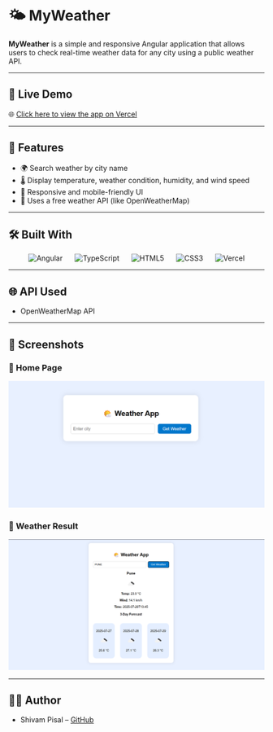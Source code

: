 # 🌤️ MyWeather

**MyWeather** is a simple and responsive Angular application that allows users to check real-time weather data for any city using a public weather API.

---

## 🔗 Live Demo

🌐 [Click here to view the app on Vercel](https://myweather-nine.vercel.app/)

---

## 🚀 Features

- 🌍 Search weather by city name
- 🌡️ Display temperature, weather condition, humidity, and wind speed
- 📱 Responsive and mobile-friendly UI
- 🔌 Uses a free weather API (like OpenWeatherMap)

---

## 🛠️ Built With

<p align="center">
  <img src="https://angular.io/assets/images/logos/angular/angular.svg" alt="Angular" height="50" style="margin-right: 20px;" />
  <img src="https://cdn.jsdelivr.net/gh/devicons/devicon/icons/typescript/typescript-original.svg" alt="TypeScript" height="50" style="margin-right: 20px;" />
  <img src="https://cdn.jsdelivr.net/gh/devicons/devicon/icons/html5/html5-original.svg" alt="HTML5" height="50" style="margin-right: 20px;" />
  <img src="https://cdn.jsdelivr.net/gh/devicons/devicon/icons/css3/css3-original.svg" alt="CSS3" height="50" style="margin-right: 20px;" />
  <img src="https://www.vectorlogo.zone/logos/vercel/vercel-icon.svg" alt="Vercel" height="50" />
</p>

---
## 🌐 API Used
- OpenWeatherMap API

--- 

## 📸 Screenshots

### 🔹 Home Page

![Home Page](./src/screenshots/homepage.png)

### 🔹 Weather Result

![Result Page](./src/screenshots/result.png)

---

## 🧑‍💻 Author
- Shivam Pisal – [GitHub](https://myweather.vercel.app)


